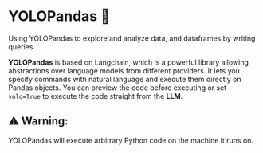 # YOLOPandas 🐼 
Using YOLOPandas to explore and analyze data, and dataframes by writing queries.


**YOLOPandas** is based on Langchain, which is a powerful library allowing abstractions over language models from different providers. It lets you specify commands with natural language and execute them directly on Pandas objects. You can preview the code before executing or set `yolo=True` to execute the code straight from the **LLM**.

## ⚠️ Warning: 
YOLOPandas will execute arbitrary Python code on the machine it runs on.
